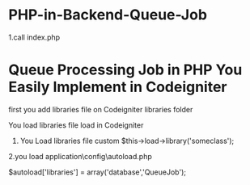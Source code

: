 # PHP-in-Backend-Queue-Job
1.call index.php

# Queue Processing Job in PHP You Easily Implement in Codeigniter

first you add libraries file on Codeigniter libraries folder

You load libraries file load in Codeigniter

1. You Load libraries file custom
$this->load->library('someclass');

2.you load application\config\autoload.php
<p>$autoload['libraries'] = array('database','QueueJob');</p>


